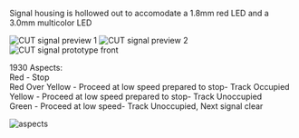 Signal housing is hollowed out to accomodate a 1.8mm red LED and a 3.0mm multicolor LED

![CUT signal preview 1](https://github.com/user-attachments/assets/bb3e55fd-767e-4b93-8daf-21f58607e446)
![CUT signal preview 2](https://github.com/user-attachments/assets/02a5233a-2b86-4c82-bf08-62d1718f0298)
![CUT signal prototype front](https://github.com/user-attachments/assets/2d985a9f-e6b7-45f3-ac5e-6dc524f0e8da)

1930 Aspects:  
Red - Stop  
Red Over Yellow - Proceed at low speed prepared to stop- Track Occupied  
Yellow - Proceed at low speed prepared to stop- Track Unoccupied  
Green - Proceed at low speed- Track Unoccupied, Next signal clear

![aspects](https://github.com/user-attachments/assets/95738161-e142-4008-8f7c-26ff7c7fc521)
